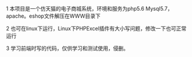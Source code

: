 1 本项目是一个仿天猫的电子商城系统，环境和服务为php5.6 Mysql5.7，apache。eshop文件解压在WWW目录下

2 也可在linux下运行，Linux下PHPExcel插件有大小写问题，修改一下也可正常运行

3 学习前端时写的代码，仅供学习和测试使用，侵删。

